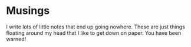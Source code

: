 # Musings

I write lots of little notes that end up going nowhere. These are just things floating around my head that I like to get down on paper. You have been warned!



